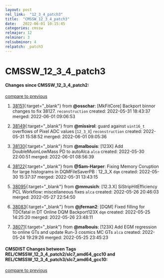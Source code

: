 ```yaml
---
layout: post
rel_link:  "12_3_4_patch3"
title:  "CMSSW_12_3_4_patch3"
date:   2022-06-01 10:15:45
categories: cmssw
relmajor: 12
relminor: 3
relsubminor: 4
relpatch: _patch3
---
```


# CMSSW_12_3_4_patch3
#### Changes since CMSSW_12_3_4_patch2:
[compare to previous](https://github.com/cms-sw/cmssw/compare/CMSSW_12_3_4_patch2...CMSSW_12_3_4_patch3)



1. [38151](http://github.com/cms-sw/cmssw/pull/38151){:target="_blank"}  from **@osschar**: [MkFitCore] Backport binnor changes to fix 38127. `reconstruction` created: 2022-05-31 18:43:37 merged: 2022-06-01 09:06:53

2. [38149](http://github.com/cms-sw/cmssw/pull/38149){:target="_blank"}  from **@missirol**: guard against `uint16_t` overflows of Pixel ADC values [`12_3_X`] `reconstruction` created: 2022-05-31 15:58:52 merged: 2022-06-01 09:05:36

3. [38130](http://github.com/cms-sw/cmssw/pull/38130){:target="_blank"}  from **@malbouis**: [123X] Add DoubleMuonLowMass PD to autoAlca `alca` created: 2022-05-30 22:00:51 merged: 2022-06-01 08:56:39

4. [38122](http://github.com/cms-sw/cmssw/pull/38122){:target="_blank"}  from **@Sam-Harper**: Fixing Memory Coruption for large histograms in DQMFileSaverPB : 12_3_X `dqm` created: 2022-05-30 15:37:37 merged: 2022-05-31 13:43:15

5. [38095](http://github.com/cms-sw/cmssw/pull/38095){:target="_blank"}  from **@mmusich**: [12.3.X] SiStripHitEfficiency PCL Workflow: miscellaneous fixes `alca` created: 2022-05-26 20:46:03 merged: 2022-05-27 22:54:50

6. [38083](http://github.com/cms-sw/cmssw/pull/38083){:target="_blank"}  from **@jfernan2**: [DQM] Fixed filling for TDCfatal in DT Online DQM Backport123X `dqm` created: 2022-05-25 14:25:20 merged: 2022-05-26 23:48:11

7. [38071](http://github.com/cms-sw/cmssw/pull/38071){:target="_blank"}  from **@malbouis**: [123X] Add EGM regression to online GTs and update Run-3 cosmics MC GTs `alca` created: 2022-05-24 19:29:26 merged: 2022-05-25 23:45:23

#### CMSDIST Changes between Tags REL/CMSSW_12_3_4_patch2/slc7_amd64_gcc10 and REL/CMSSW_12_3_4_patch3/slc7_amd64_gcc10:
[compare to previous](https://github.com/cms-sw/cmsdist/compare/REL/CMSSW_12_3_4_patch2/slc7_amd64_gcc10...REL/CMSSW_12_3_4_patch3/slc7_amd64_gcc10)


